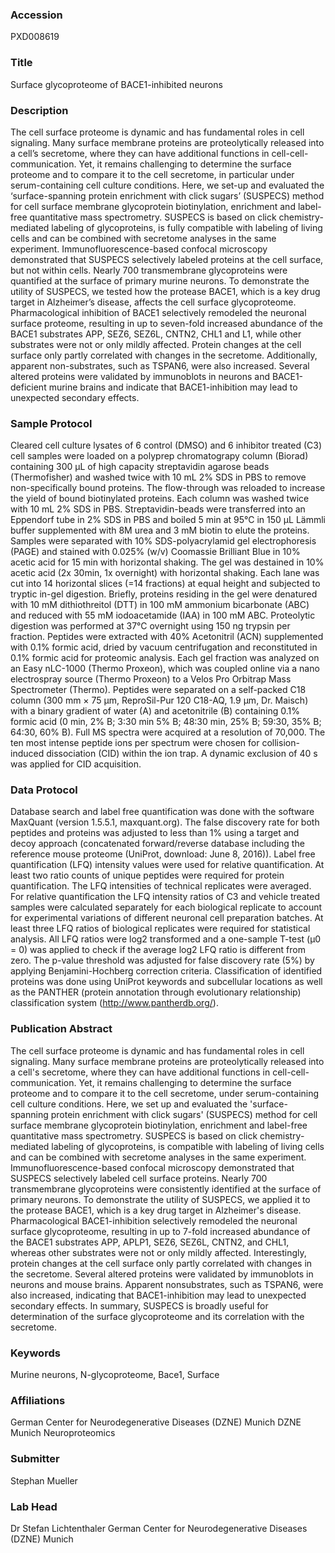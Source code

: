 ### Accession
PXD008619

### Title
Surface glycoproteome of BACE1-inhibited neurons

### Description
The cell surface proteome is dynamic and has fundamental roles in cell signaling. Many surface membrane proteins are proteolytically released into a cell’s secretome, where they can have additional functions in cell-cell-communication. Yet, it remains challenging to determine the surface proteome and to compare it to the cell secretome, in particular under serum-containing cell culture conditions. Here, we set-up and evaluated the ‘surface-spanning protein enrichment with click sugars’ (SUSPECS) method for cell surface membrane glycoprotein biotinylation, enrichment and label-free quantitative mass spectrometry. SUSPECS is based on click chemistry-mediated labeling of glycoproteins, is fully compatible with labeling of living cells and can be combined with secretome analyses in the same experiment. Immunofluorescence-based confocal microscopy demonstrated that SUSPECS selectively labeled proteins at the cell surface, but not within cells. Nearly 700 transmembrane glycoproteins were quantified at the surface of primary murine neurons. To demonstrate the utility of SUSPECS, we tested how the protease BACE1, which is a key drug target in Alzheimer’s disease, affects the cell surface glycoproteome. Pharmacological inhibition of BACE1 selectively remodeled the neuronal surface proteome, resulting in up to seven-fold increased abundance of the BACE1 substrates APP, SEZ6, SEZ6L, CNTN2, CHL1 and L1, while other substrates were not or only mildly affected. Protein changes at the cell surface only partly correlated with changes in the secretome. Additionally, apparent non-substrates, such as TSPAN6, were also increased. Several altered proteins were validated by immunoblots in neurons and BACE1-deficient murine brains and indicate that BACE1-inhibition may lead to unexpected secondary effects.

### Sample Protocol
Cleared cell culture lysates of 6 control (DMSO) and 6 inhibitor treated (C3) cell samples were loaded on a polyprep chromatograpy column (Biorad) containing 300 µL of high capacity streptavidin agarose beads (Thermofisher) and washed twice with 10 mL 2% SDS in PBS to remove non-specifically bound proteins. The flow-through was reloaded to increase the yield of bound biotinylated proteins. Each column was washed twice with 10 mL 2% SDS in PBS. Streptavidin-beads were transferred into an Eppendorf tube in 2% SDS in PBS and boiled 5 min at 95°C in 150 µL Lämmli buffer supplemented with 8M urea and 3 mM biotin to elute the proteins. Samples were separated with 10% SDS-polyacrylamid gel electrophoresis (PAGE) and stained with 0.025% (w/v) Coomassie Brilliant Blue in 10% acetic acid for 15 min with horizontal shaking. The gel was destained in 10% acetic acid (2x 30min, 1x overnight) with horizontal shaking. Each lane was cut into 14 horizontal slices (=14 fractions) at equal height and subjected to tryptic in-gel digestion. Briefly, proteins residing in the gel were denatured with 10 mM dithiothreitol (DTT) in 100 mM ammonium bicarbonate (ABC) and reduced with 55 mM iodoacetamide (IAA) in 100 mM ABC. Proteolytic digestion was performed at 37°C overnight using 150 ng trypsin per fraction. Peptides were extracted with 40% Acetonitril (ACN) supplemented with 0.1% formic acid, dried by vacuum centrifugation and reconstituted in 0.1% formic acid for proteomic analysis. Each gel fraction was analyzed on an Easy nLC-1000 (Thermo Proxeon), which was coupled online via a nano electrospray source (Thermo Proxeon) to a Velos Pro Orbitrap Mass Spectrometer (Thermo). Peptides were separated on a self-packed C18 column (300 mm × 75 µm, ReproSil-Pur 120 C18-AQ, 1.9 µm, Dr. Maisch) with a binary gradient of water (A) and acetonitrile (B) containing 0.1% formic acid (0 min, 2% B; 3:30 min 5% B; 48:30 min, 25% B; 59:30, 35% B; 64:30, 60% B). Full MS spectra were acquired at a resolution of 70,000. The ten most intense peptide ions per spectrum were chosen for collision-induced dissociation (CID) within the ion trap. A dynamic exclusion of 40 s was applied for CID acquisition.

### Data Protocol
Database search and label free quantification was done with the software MaxQuant (version 1.5.5.1, maxquant.org). The false discovery rate for both peptides and proteins was adjusted to less than 1% using a target and decoy approach (concatenated forward/reverse database including the reference mouse proteome (UniProt, download: June 8, 2016)). Label free quantification (LFQ) intensity values were used for relative quantification. At least two ratio counts of unique peptides were required for protein quantification. The LFQ intensities of technical replicates were averaged. For relative quantification the LFQ intensity ratios of C3 and vehicle treated samples were calculated separately for each biological replicate to account for experimental variations of different neuronal cell preparation batches. At least three LFQ ratios of biological replicates were required for statistical analysis. All LFQ ratios were log2 transformed and a one-sample T-test (µ0 = 0) was applied to check if the average log2 LFQ ratio is different from zero.  The p-value threshold was adjusted for false discovery rate (5%) by applying Benjamini-Hochberg correction criteria. Classification of identified proteins was done using UniProt keywords and subcellular locations as well as the PANTHER (protein annotation through evolutionary relationship) classification system (http://www.pantherdb.org/).

### Publication Abstract
The cell surface proteome is dynamic and has fundamental roles in cell signaling. Many surface membrane proteins are proteolytically released into a cell's secretome, where they can have additional functions in cell-cell-communication. Yet, it remains challenging to determine the surface proteome and to compare it to the cell secretome, under serum-containing cell culture conditions. Here, we set up and evaluated the 'surface-spanning protein enrichment with click sugars' (SUSPECS) method for cell surface membrane glycoprotein biotinylation, enrichment and label-free quantitative mass spectrometry. SUSPECS is based on click chemistry-mediated labeling of glycoproteins, is compatible with labeling of living cells and can be combined with secretome analyses in the same experiment. Immunofluorescence-based confocal microscopy demonstrated that SUSPECS selectively labeled cell surface proteins. Nearly 700 transmembrane glycoproteins were consistently identified at the surface of primary neurons. To demonstrate the utility of SUSPECS, we applied it to the protease BACE1, which is a key drug target in Alzheimer's disease. Pharmacological BACE1-inhibition selectively remodeled the neuronal surface glycoproteome, resulting in up to 7-fold increased abundance of the BACE1 substrates APP, APLP1, SEZ6, SEZ6L, CNTN2, and CHL1, whereas other substrates were not or only mildly affected. Interestingly, protein changes at the cell surface only partly correlated with changes in the secretome. Several altered proteins were validated by immunoblots in neurons and mouse brains. Apparent nonsubstrates, such as TSPAN6, were also increased, indicating that BACE1-inhibition may lead to unexpected secondary effects. In summary, SUSPECS is broadly useful for determination of the surface glycoproteome and its correlation with the secretome.

### Keywords
Murine neurons, N-glycoproteome, Bace1, Surface

### Affiliations
German Center for Neurodegenerative Diseases (DZNE) Munich
DZNE Munich Neuroproteomics

### Submitter
Stephan Mueller

### Lab Head
Dr Stefan Lichtenthaler
German Center for Neurodegenerative Diseases (DZNE) Munich


